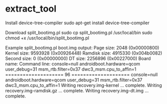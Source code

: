 # extract_tool
Install device-tree-compiler
sudo apt-get install device-tree-compiler

Download split_bootimg.pl
sudo cp split_bootimg.pl /usr/local/bin
sudo chmod +x /usr/local/bin/split_bootimg.pl

Example
split_bootimg.pl boot.img
  output:
  Page size: 2048 (0x00000800)
  Kernel size: 9593928 (0x00926448)
  Ramdisk size: 4915330 (0x004b0082)
  Second size: 0 (0x00000000)
  DT size: 2256896 (0x00227000)
  Board name: 
  Command line: console=null androidboot.hardware=qcom user_debug=31 msm_rtb.filter=0x37 dwc3_msm.cpu_to_affin=1
  ==================== 96 
  ==================== console=null androidboot.hardware=qcom user_debug=31 msm_rtb.filter=0x37 dwc3_msm.cpu_to_affin=1 
  Writing recovery.img-kernel ... complete.
  Writing recovery.img-ramdisk.gz ... complete.
  Writing recovery.img-dt.img ... complete.
